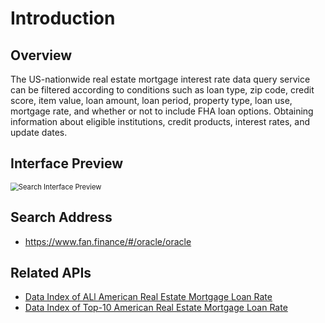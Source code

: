 # Introduction

## Overview

The US-nationwide real estate mortgage interest rate data query service can be filtered according to conditions such as loan type, zip code, credit score, item value, loan amount, loan period, property type, loan use, mortgage rate, and whether or not to include FHA loan options. Obtaining information about eligible institutions, credit products, interest rates, and update dates.

## Interface Preview

<img src="images/getRate.png" alt="Search Interface Preview" style="zoom:80%;" />

## Search Address

- https://www.fan.finance/#/oracle/oracle

## Related APIs

- [Data Index of ALl American Real Estate Mortgage Loan Rate]()
- [Data Index of Top-10 American Real Estate Mortgage Loan Rate]()

